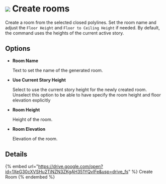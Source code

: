 # ![](../.gitbook/assets/create-room.svg) Create rooms

Create a room from the selected closed polylines. Set the room name and adjust the `Floor Height` and `Floor to Ceiling Height` if needed. By default, the command uses the heights of the current active story.

## Options

* **Room Name**

  Text to set the name of the generated room.

* **Use Current Story Height**

  Select to use the current story height for the newly created room. Unselect this option to be able to have specify the room height and floor elevation explicitly

* **Room Height**

  Height of the room.

* **Room Elevation**

  Elevation of the room.

## Details

{% embed url="https://drive.google.com/open?id=1XeG30cXVSHu2TiNZN3ZKgAH351YQvlFe&usp=drive_fs" %}
Create Room
{% endembed %}